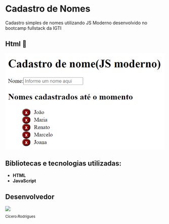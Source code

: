 # Cadastro de Nomes 
Cadastro simples de nomes utilizando JS Moderno desenvolvido no bootcamp fullstack da IGTI


## Html 🎯

<p align="center">
  <img src="https://github.com/cicerorod/igti-fullstack-mod1-cadastro-de-nomes/blob/master/img/img.PNG">
</p>

<!--
[![img.png](https://i.postimg.cc/3w8LgM61/img.png)](https://postimg.cc/qNFXTFp6)
[![Tutorial-MEAN.png](https://i.postimg.cc/9MgHHfS3/Tutorial-MEAN.png)](https://postimg.cc/WFZHMsTS)-->


## Bibliotecas e tecnologias utilizadas:

- **HTML**
- **JavaScript**

## Desenvolvedor
[<img src="https://avatars.githubusercontent.com/cicerorod" width=115><br><sub>Cícero Rodrigues</sub>](https://github.com/cicerorod)


